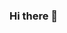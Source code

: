 ### Hi there 👋



<!--
**phaedonv/phaedonv** is a ✨ _special_ ✨ repository because its `README.md` (this file) appears on your GitHub profile.

Here are some ideas to get you started:

- 🔭 I’m currently working on ...
- 🌱 I’m currently learning ...
- 👯 I’m looking to collaborate on ...
- 🤔 I’m looking for help with ...
- 💬 Ask me about ...
- 📫 How to reach me: ...
- 😄 Pronouns: ...
- ⚡ Fun fact: ...

[![Phaedonv's GitHub stats](https://github-readme-stats.vercel.app/api?username=phaedonv)](https://github.com/phaedonv)

-->
